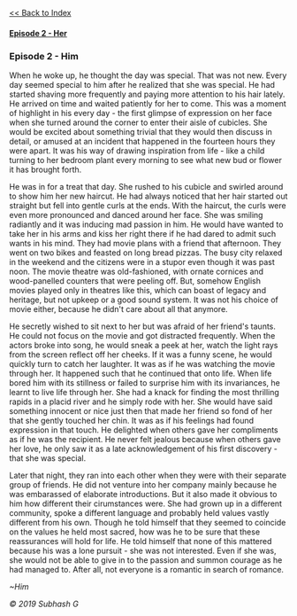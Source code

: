 
[<<  Back to Index](index.md)


#### [Episode 2 - Her](her_2.md)


### Episode 2 - Him

When he woke up, he thought the day was special. That was not new. Every day seemed special to him after he realized that she was special. He had started shaving more frequently and paying more attention to his hair lately. He arrived on time and waited patiently for her to come. This was a moment of highlight in his every day -  the first glimpse of expression on her face when she turned around the corner to enter their aisle of cubicles. She would be excited about something trivial that they would then discuss in detail, or amused at an incident that happened in the fourteen hours they were apart. It was his way of drawing inspiration from life - like a child turning to her bedroom plant every morning to see what new bud or flower it has brought forth.

He was in for a treat that day. She rushed to his cubicle and swirled around to show him her new haircut. He had always noticed that her hair started out straight but fell into gentle curls at the ends. With the haircut, the curls were even more pronounced and danced around her face. She was smiling radiantly and it was inducing mad passion in him. He would have wanted to take her in his arms and kiss her right there if he had dared to admit such wants in his mind. They had movie plans with a friend that afternoon. They went on two bikes and feasted on long bread pizzas. The busy city relaxed in the weekend and the citizens were in a stupor even though it was past noon. The movie theatre was old-fashioned, with ornate cornices and wood-panelled counters that were peeling off. But, somehow English movies played only in theatres like this, which can boast of legacy and heritage, but not upkeep or a good sound system. It was not his choice of movie either, because he didn't care about all that anymore.

He secretly wished to sit next to her but was afraid of her friend's taunts. He could not focus on the movie and got distracted frequently. When the actors broke into song, he would sneak a peek at her, watch the light rays from the screen reflect off her cheeks. If it was a funny scene, he would quickly turn to catch her laughter. It was as if he was watching the movie through her. It happened such that he continued that onto life. When life bored him with its stillness or failed to surprise him with its invariances, he learnt to live life through her. She had a knack for finding the most thrilling rapids in a placid river and he simply rode with her. She would have said something innocent or nice just then that made her friend so fond of her that she gently touched her chin. It was as if his feelings had found expression in that touch. He delighted when others gave her compliments as if he was the recipient. He never felt jealous because when others gave her love, he only saw it as a late acknowledgement of his first discovery - that she was special. 

Later that night, they ran into each other when they were with their separate group of friends. He did not venture into her company mainly because he was embarassed of elaborate introductions. But it also made it obvious to him how different their cirumstances were. She had grown up in a different community, spoke a different language and probably held values vastly different from his own. Though he told himself that they seemed to coincide on the values he held most sacred, how was he to be sure that these reassurances will hold for life. He told himself that none of this mattered because his was a lone pursuit - she was not interested. Even if she was, she would not be able to give in to the passion and summon courage as he had managed to. After all, not everyone is a romantic in search of romance.  


_~Him_





_© 2019 Subhash G_